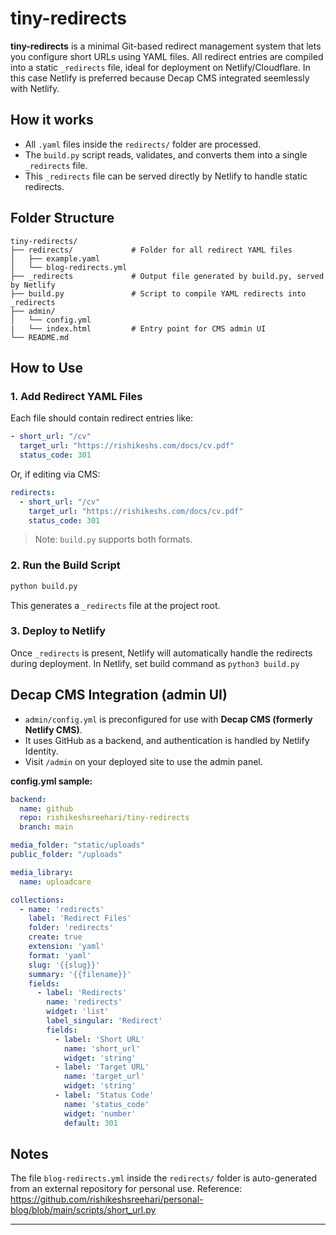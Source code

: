 # tiny-redirects

**tiny-redirects** is a minimal Git-based redirect management system that lets you configure short URLs using YAML files. All redirect entries are compiled into a static `_redirects` file, ideal for deployment on Netlify/Cloudflare. In this case Netlify is preferred because Decap CMS integrated seemlessly with Netlify.

## How it works

- All `.yaml` files inside the `redirects/` folder are processed.
- The `build.py` script reads, validates, and converts them into a single `_redirects` file.
- This `_redirects` file can be served directly by Netlify to handle static redirects.

## Folder Structure

```
tiny-redirects/
├── redirects/             # Folder for all redirect YAML files
│   ├── example.yaml
│   └── blog-redirects.yml 
├── _redirects             # Output file generated by build.py, served by Netlify
├── build.py               # Script to compile YAML redirects into _redirects
├── admin/
│   └── config.yml
|   └── index.html         # Entry point for CMS admin UI
└── README.md           
```

## How to Use

### 1. Add Redirect YAML Files

Each file should contain redirect entries like:

```yaml
- short_url: "/cv"
  target_url: "https://rishikeshs.com/docs/cv.pdf"
  status_code: 301
```

Or, if editing via CMS:

```yaml
redirects:
  - short_url: "/cv"
    target_url: "https://rishikeshs.com/docs/cv.pdf"
    status_code: 301
```

> Note: `build.py` supports both formats.

### 2. Run the Build Script

```bash
python build.py
```

This generates a `_redirects` file at the project root.

### 3. Deploy to Netlify

Once `_redirects` is present, Netlify will automatically handle the redirects during deployment. In Netlify, set build command as `python3 build.py`

## Decap CMS Integration (admin UI)

- `admin/config.yml` is preconfigured for use with **Decap CMS (formerly Netlify CMS)**.
- It uses GitHub as a backend, and authentication is handled by Netlify Identity.
- Visit `/admin` on your deployed site to use the admin panel.

**config.yml sample:**

```yaml
backend:
  name: github
  repo: rishikeshsreehari/tiny-redirects
  branch: main

media_folder: "static/uploads"
public_folder: "/uploads"

media_library:
  name: uploadcare

collections:
  - name: 'redirects'
    label: 'Redirect Files'
    folder: 'redirects'
    create: true
    extension: 'yaml'
    format: 'yaml'
    slug: '{{slug}}'
    summary: '{{filename}}'
    fields:
      - label: 'Redirects'
        name: 'redirects'
        widget: 'list'
        label_singular: 'Redirect'
        fields:
          - label: 'Short URL'
            name: 'short_url'
            widget: 'string'
          - label: 'Target URL'
            name: 'target_url'
            widget: 'string'
          - label: 'Status Code'
            name: 'status_code'
            widget: 'number'
            default: 301
```

## Notes

The file `blog-redirects.yml` inside the `redirects/` folder is auto-generated from an external repository for personal use.
Reference: https://github.com/rishikeshsreehari/personal-blog/blob/main/scripts/short_url.py

---
